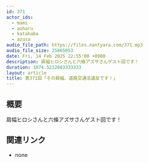 ```yaml
---
id: 371
actor_ids:
  - mami
  - aoharu
  - katahaba
  - azusa
audio_file_path: https://files.nantyara.com/371.mp3
audio_file_size: 25865053
date: Fri, 14 Feb 2025 22:55:00 +0900
description: 肩幅ヒロシさんと六條アズサさんゲスト回です！
duration: 1074.5212083333333
layout: article
title: 第371回「その肩幅、道路交通法違反です！」
---
```

## 概要

肩幅ヒロシさんと六條アズサさんゲスト回です！

## 関連リンク

* none
